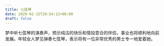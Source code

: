 ```yaml
---
title: 七弦琴
date: 2020-02-15T20:54:12+08:00
draft: false
---
```


梦中听七弦琴的演奏声，预示纯沽的快乐和情投意合的伴侣，事业也将顺利地向前发展。年轻女人梦见弹奏七弦琴，表示将有一位非常优秀的男士专一地爱着她。